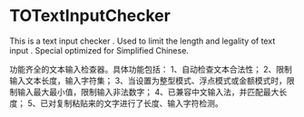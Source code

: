 # TOTextInputChecker
This is a text input checker . Used to limit the length and legality of text input . Special optimized for Simplified Chinese.

功能齐全的文本输入检查器。具体功能包括： 
1、自动检查文本合法性； 
2、限制输入文本长度，输入字符集； 
3、当设置为整型模式、浮点模式或金额模式时，限制输入最大最小值，限制输入非法数字； 
4、已兼容中文输入法，并匹配最大长度； 
5、已对复制粘贴来的文字进行了长度、输入字符检测。

